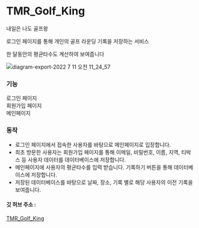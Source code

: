 # TMR_Golf_King
내일은 나도 골프왕

로그인 페이지를 통해 개인의 골프 라운딩 기록을 저장하는 서비스

한 달동안의 평균타수도 계산하여 보여줍니다

![diagram-export-2022  7  11  오전 11_24_57](https://user-images.githubusercontent.com/65847457/178177227-504f73b9-2388-4e26-bda1-3814314465a8.png)

### 기능
로그인 페이지 <br>
회원가입 페이지 <br>
메인페이지 <br>

### 동작
<ul>
<li>로그인 페이지에서 접속한 사용자를 바탕으로 메인페이지로 입장합니다. </li>
<li>최초 방문한 사용자는 회원가입 페이지를 통해 이메일, 비밀번호, 이름, 지역, 티박스 등 사용자 데이터를 데이터베이스에 저장합니다.</li>
<li>메인페이지에 사용자의 평균타수를 입력 받습니다. 기록하기 버튼을 통해 데이터베이스에 저장합니다.</li>
<li>저장된 데이터베이스를 바탕으로 날짜, 장소, 기록 별로 해당 사용자의 이전 기록을 보여줍니다. </li>
</ul>

#### 깃 허브 주소 :
[TMR_Golf_King](https://github.com/myeongbaek/TMR_Golf_King/)
